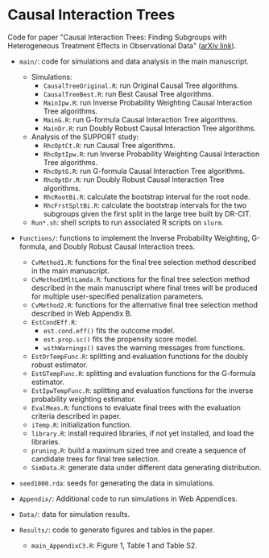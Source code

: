 # Causal Interaction Trees

Code for paper "Causal Interaction Trees: Finding Subgroups with Heterogeneous Treatment Effects in Observational Data" ([arXiv link](https://arxiv.org/abs/2003.03042)).

* `main/`: code for simulations and data analysis in the main manuscript.
  * Simulations:
    + `CausalTreeOriginal.R`: run Original Causal Tree algorithms.
    + `CausalTreeBest.R`: run Best Causal Tree algorithms.
    + `MainIpw.R`: run Inverse Probability Weighting Causal Interaction Tree algorithms.
    + `MainG.R`: run G-formula Causal Interaction Tree algorithms.
    + `MainDr.R`: run Doubly Robust Causal Interaction Tree algorithms.
  * Analysis of the SUPPORT study:
    + `RhcOptCt.R`: run Causal Tree algorithms.
    + `RhcOptIpw.R`: run Inverse Probability Weighting Causal Interaction Tree algorithms.
    + `RhcOptG.R`: run G-formula Causal Interaction Tree algorithms.
    + `RhcOptDr.R`: run Doubly Robust Causal Interaction Tree algorithms.
    + `RhcRootBi.R`: calculate the bootstrap interval for the root node.
    + `RhcFrstSpltBi.R`: calculate the bootstrap intervals for the two subgroups given the first split in the large tree built by DR-CIT.
  * `Run*.sh`: shell scripts to run associated R scripts on `slurm`.
  
* `Functions/`: functions to implement the Inverse Probability Weighting, G-formula, and Doubly Robust Causal Interaction trees.
  + `CvMethod1.R`: functions for the final tree selection method described in the main manuscript. 
  + `CvMethod1MltLamda.R`: functions for the final tree selection method described in the main manuscript where final trees will be produced for multiple user-specified penalization parameters.
  + `CvMethod2.R`: functions for the alternative final tree selection method described in Web Appendix B. 
  + `EstCondEff.R`: 
    + `est.cond.eff()` fits the outcome model. 
    + `est.prop.sc()` fits the propensity score model.
    + `withWarnings()` saves the warning messages from functions.
  + `EstDrTempFunc.R`: splitting and evaluation functions for the doubly robust estimator.
  + `EstGTempFunc.R`: splitting and evaluation functions for the G-formula estimator.
  + `EstIpwTempFunc.R`: splitting and evaluation functions for the inverse probability weighting estimator.
  + `EvalMeas.R`: functions to evaluate final trees with the evaluation criteria described in paper.
  + `iTemp.R`: initialization function.
  + `library.R`: install required libraries, if not yet installed, and load the libraries.
  + `pruning.R`: build a maximum sized tree and create a sequence of candidate trees for final tree selection.
  + `SimData.R`: generate data under different data generating distribution.

* `seed1000.rda`: seeds for generating the data in simulations.

* `Appendix/`: Additional code to run simulations in Web Appendices.

* `Data/`: data for simulation results.
  
* `Results/`: code to generate figures and tables in the paper.
  + `main_AppendixC3.R`: Figure 1, Table 1 and Table S2.
  
  
  